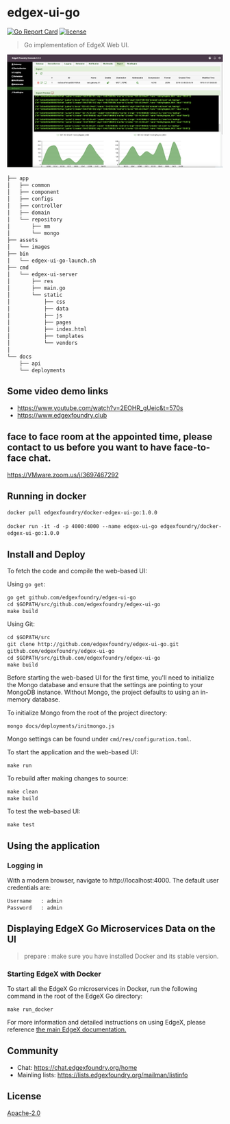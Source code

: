 # edgex-ui-go
[![Go Report Card](https://goreportcard.com/badge/github.com/edgexfoundry/edgex-ui-go)](https://goreportcard.com/report/github.com/edgexfoundry/edgex-ui-go) [![license](https://img.shields.io/badge/license-Apache%20v2.0-blue.svg)](LICENSE)
> Go implementation of EdgeX Web UI.

<p align="center">
  <img src ="assets/images/export.png" />
</p>

```
├── app
│   ├── common
│   ├── component
│   ├── configs
│   ├── controller
│   ├── domain
│   └── repository
│       ├── mm
│       └── mongo
├── assets
│   └── images
├── bin
│   └── edgex-ui-go-launch.sh
├── cmd
│   └── edgex-ui-server
│       ├── res
│       ├── main.go
│       └── static
│           ├── css
│           ├── data
│           ├── js
│           ├── pages
│           ├── index.html
│           ├── templates
│           └── vendors       
│               
└── docs
    ├── api
    └── deployments
```


## Some video demo links

* https://www.youtube.com/watch?v=2EOHR_gUeic&t=570s
* https://www.edgexfoundry.club

## face to face room at the appointed time, please contact to us before you want to have face-to-face chat.

https://VMware.zoom.us/j/3697467292

## Running in docker

```
docker pull edgexfoundry/docker-edgex-ui-go:1.0.0

docker run -it -d -p 4000:4000 --name edgex-ui-go edgexfoundry/docker-edgex-ui-go:1.0.0
```

## Install and Deploy

To fetch the code and compile the web-based UI:

Using `go get`:
```
go get github.com/edgexfoundry/edgex-ui-go
cd $GOPATH/src/github.com/edgexfoundry/edgex-ui-go
make build
```

Using Git:
```
cd $GOPATH/src
git clone http://github.com/edgexfoundry/edgex-ui-go.git github.com/edgexfoundry/edgex-ui-go
cd $GOPATH/src/github.com/edgexfoundry/edgex-ui-go
make build
```

Before starting the web-based UI for the first time, you'll need to initialize the Mongo database and ensure that the settings are pointing to your MongoDB instance.
Without Mongo, the project defaults to using an in-memory database.

To initialize Mongo from the root of the project directory:

```
mongo docs/deployments/initmongo.js
```

Mongo settings can be found under `cmd/res/configuration.toml`.

To start the application and the web-based UI:

```
make run
```

To rebuild after making changes to source:

```
make clean
make build
```

To test the web-based UI:

```
make test
```

## Using the application

### Logging in

With a modern browser, navigate to http://localhost:4000.
The default user credentials are:

```
Username   : admin
Password   : admin
```

## Displaying EdgeX Go Microservices Data on the UI

> prepare : make sure you have installed Docker and its stable version.

### Starting EdgeX with Docker

To start all the EdgeX Go microservices in Docker, run the following command in the root of the EdgeX Go directory:

```
make run_docker
```

For more information and detailed instructions on using EdgeX, please reference [the main EdgeX documentation.](https://nexus.edgexfoundry.org/content/sites/docs/staging/master/docs/_build/html/#)

## Community
- Chat: https://chat.edgexfoundry.org/home
- Mainling lists: https://lists.edgexfoundry.org/mailman/listinfo

## License
[Apache-2.0](LICENSE)
